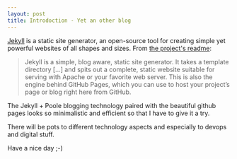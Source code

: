 ```yaml
---
layout: post
title: Introdoction - Yet an other blog
---
```


[Jekyll](http://jekyllrb.com) is a static site generator, an open-source tool for creating simple yet powerful websites of all shapes and sizes. From [the project's readme](https://github.com/jekyll/jekyll/blob/master/README.markdown):

> Jekyll is a simple, blog aware, static site generator. It takes a template directory [...] and spits out a complete, static website suitable for serving with Apache or your favorite web server. This is also the engine behind GitHub Pages, which you can use to host your project’s page or blog right here from GitHub.

The Jekyll + Poole blogging technology paired with the beautiful github pages looks so minimalistic and efficient so that I have to give it a try.

There will be pots to different technology aspects and especially to devops and digital stuff.

Have a nice day ;-)

